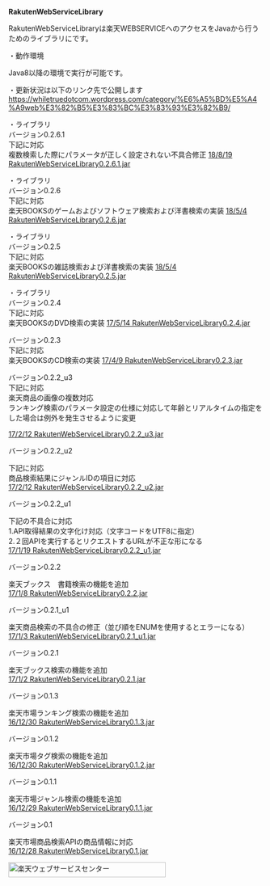 <Strong>RakutenWebServiceLibrary</Strong>

RakutenWebServiceLibraryは楽天WEBSERVICEへのアクセスをJavaから行うためのライブラリにです。

・動作環境

Java8以降の環境で実行が可能です。

・更新状況は以下のリンク先で公開します<br/>
<a href="https://whiletruedotcom.wordpress.com/category/%E6%A5%BD%E5%A4%A9web%E3%82%B5%E3%83%BC%E3%83%93%E3%82%B9/">https://whiletruedotcom.wordpress.com/category/%E6%A5%BD%E5%A4%A9web%E3%82%B5%E3%83%BC%E3%83%93%E3%82%B9/</a>

・ライブラリ</br>
バージョン0.2.6.1<br>
下記に対応<br/>
複数検索した際にパラメータが正しく設定されない不具合修正
<a href="https://github.com/pawn-4-git/RakutenWebServiceLibrary/blob/master/Library/RakutenWebServiceLibrary0.2.6.1.jar">18/8/19 RakutenWebServiceLibrary0.2.6.1.jar</a>

・ライブラリ</br>
バージョン0.2.6<br>
下記に対応<br/>
楽天BOOKSのゲームおよびソフトウェア検索および洋書検索の実装
<a href="https://github.com/pawn-4-git/RakutenWebServiceLibrary/blob/master/Library/RakutenWebServiceLibrary0.2.6.jar">18/5/4 RakutenWebServiceLibrary0.2.6.jar</a>


・ライブラリ</br>
バージョン0.2.5<br>
下記に対応<br/>
楽天BOOKSの雑誌検索および洋書検索の実装
<a href="https://github.com/pawn-4-git/RakutenWebServiceLibrary/blob/master/Library/RakutenWebServiceLibrary0.2.5.jar">18/5/4 RakutenWebServiceLibrary0.2.5.jar</a>

・ライブラリ</br>
バージョン0.2.4<br>
下記に対応<br/>
楽天BOOKSのDVD検索の実装
<a href="https://github.com/pawn-4-git/RakutenWebServiceLibrary/blob/master/Library/RakutenWebServiceLibrary0.2.4.jar">17/5/14 RakutenWebServiceLibrary0.2.4.jar</a>


バージョン0.2.3<br>
下記に対応<br/>
楽天BOOKSのCD検索の実装
<a href="https://github.com/pawn-4-git/RakutenWebServiceLibrary/blob/master/Library/RakutenWebServiceLibrary0.2.3.jar">17/4/9 RakutenWebServiceLibrary0.2.3.jar</a>

バージョン0.2.2_u3<br>
下記に対応<br/>
楽天商品の画像の複数対応<br>
ランキング検索のパラメータ設定の仕様に対応して年齢とリアルタイムの指定をした場合は例外を発生させるように変更

<a href="https://github.com/pawn-4-git/RakutenWebServiceLibrary/blob/master/Library/RakutenWebServiceLibrary0.2.2_u3.jar">17/2/12 RakutenWebServiceLibrary0.2.2_u3.jar</a>

バージョン0.2.2_u2</br>

下記に対応<br/>
商品検索結果にジャンルIDの項目に対応<br/>
<a href="https://github.com/pawn-4-git/RakutenWebServiceLibrary/blob/master/Library/RakutenWebServiceLibrary0.2.2_u2.jar">17/2/12 RakutenWebServiceLibrary0.2.2_u2.jar</a>

バージョン0.2.2_u1</br>

下記の不具合に対応<br/>
1.API取得結果の文字化け対応（文字コードをUTF8に指定）<br/>
2.２回APIを実行するとリクエストするURLが不正な形になる<br/>
<a href="https://github.com/pawn-4-git/RakutenWebServiceLibrary/blob/master/Library/RakutenWebServiceLibrary0.2.2_u1.jar">17/1/19 RakutenWebServiceLibrary0.2.2_u1.jar</a>

バージョン0.2.2</br>

楽天ブックス　書籍検索の機能を追加</br>
<a href="https://github.com/pawn-4-git/RakutenWebServiceLibrary/blob/master/Library/RakutenWebServiceLibrary0.2.2.jar">17/1/8 RakutenWebServiceLibrary0.2.2.jar</a>


バージョン0.2.1_u1</br>

楽天商品検索の不具合の修正（並び順をENUMを使用するとエラーになる）</br>
<a href="https://github.com/pawn-4-git/RakutenWebServiceLibrary/blob/master/Library/RakutenWebServiceLibrary0.2.1_u1.jar">17/1/3 RakutenWebServiceLibrary0.2.1_u1.jar</a>

バージョン0.2.1</br>

楽天ブックス検索の機能を追加</br>
<a href="https://github.com/pawn-4-git/RakutenWebServiceLibrary/blob/master/Library/RakutenWebServiceLibrary0.2.1.jar">17/1/2 RakutenWebServiceLibrary0.2.1.jar</a>

バージョン0.1.3</br>

楽天市場ランキング検索の機能を追加</br>
<a href="https://github.com/pawn-4-git/RakutenWebServiceLibrary/blob/master/Library/RakutenWebServiceLibrary0.1.3.jar">16/12/30 RakutenWebServiceLibrary0.1.3.jar</a>

バージョン0.1.2</br>

楽天市場タグ検索の機能を追加</br>
<a href="https://github.com/pawn-4-git/RakutenWebServiceLibrary/blob/master/Library/RakutenWebServiceLibrary0.1.2.jar">16/12/30 RakutenWebServiceLibrary0.1.2.jar</a>


バージョン0.1.1</br>

楽天市場ジャンル検索の機能を追加</br>
<a href="https://github.com/pawn-4-git/RakutenWebServiceLibrary/blob/master/Library/RakutenWebServiceLibrary0.1.1.jar">16/12/29 RakutenWebServiceLibrary0.1.1.jar</a>



バージョン0.1</br>

楽天市場商品検索APIの商品情報に対応</br>
<a href="https://github.com/pawn-4-git/RakutenWebServiceLibrary/blob/master/Library/RakutenWebServiceLibrary0.1.jar">16/12/28 RakutenWebServiceLibrary0.1.jar</a>


<!-- Rakuten Web Services Attribution Snippet FROM HERE -->
<a href="http://webservice.rakuten.co.jp/" target="_blank"><img src="https://webservice.rakuten.co.jp/img/credit/200709/credit_31130.gif" border="0" alt="楽天ウェブサービスセンター" title="楽天ウェブサービスセンター" width="311" height="30"/></a>
<!-- Rakuten Web Services Attribution Snippet TO HERE -->

